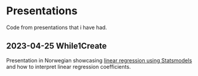 # Presentations
Code from presentations that i have had.

## 2023-04-25 While1Create
Presentation in Norwegian showcasing [linear regression using Statsmodels](tolkbar.ipynb) and how to interpret linear regression coefficients.
